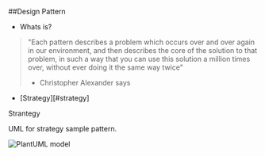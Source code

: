 ##Design Pattern

* Whats is?

>"Each pattern describes a problem which occurs over and over again in our environment, and then describes the core of the solution to that problem, in such a way that you can use this solution a million times over, without ever doing it the same way twice" 
> - Christopher Alexander says

* [Strategy][#strategy]





<a name="strategy">Strantegy</a>

UML for strategy sample pattern.


![PlantUML model](http://plantuml.com/plantuml/png/SyfFKj2rKt3CoKnELR1Io4ZDoSa70000)